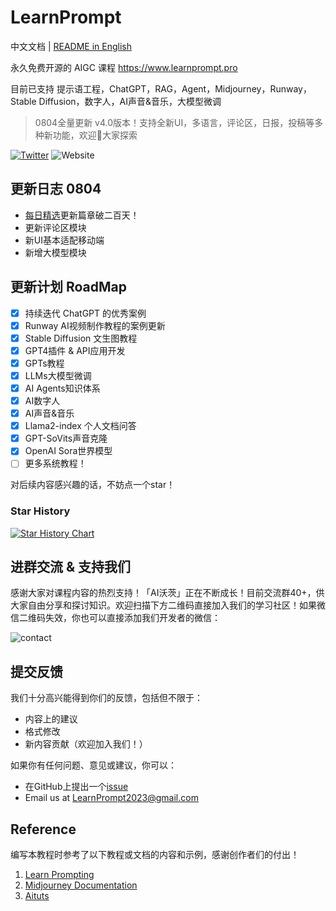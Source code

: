 # LearnPrompt

中文文档 | [README in English](./README_EN.md)

永久免费开源的 AIGC 课程 https://www.learnprompt.pro

目前已支持 提示语工程，ChatGPT，RAG，Agent，Midjourney，Runway，Stable Diffusion，数字人，AI声音&音乐，大模型微调

> 0804全量更新
> v4.0版本！支持全新UI，多语言，评论区，日报，投稿等多种新功能，欢迎👏大家探索

[![Twitter](https://img.shields.io/twitter/url?label=Follow%20%40aiwarts&style=social&url=https%3A%2F%2Ftwitter.com%2Flearnprompting)](https://twitter.com/aiwarts?s=21&t=bh5DcWYZX2rSeis-DiWzvA)
![Website](https://img.shields.io/website?down_message=offline%20%3A%28&up_message=learnprompt.pro&url=https%3A%2F%2Flearnprompting.org)

## 更新日志 0804

- [每日精选](https://www.learnprompt.pro/article/Daily)更新篇章破二百天！
- 更新评论区模块
- 新UI基本适配移动端
- 新增大模型模块

## 更新计划 RoadMap

- [X] 持续迭代 ChatGPT 的优秀案例
- [X] Runway AI视频制作教程的案例更新
- [X] Stable Diffusion 文生图教程
- [X] GPT4插件 & API应用开发
- [X] GPTs教程
- [X] LLMs大模型微调
- [X] AI Agents知识体系
- [X] AI数字人
- [X] AI声音&音乐
- [X] Llama2-index 个人文档问答
- [X] GPT-SoVits声音克隆
- [X] OpenAI Sora世界模型
- [ ] 更多系统教程！

对后续内容感兴趣的话，不妨点一个star！

### Star History

[![Star History Chart](https://api.star-history.com/svg?repos=LearnPrompt/LearnPrompt&type=Date)](https://star-history.com/#LearnPrompt/LearnPrompt&Date)


## 进群交流 & 支持我们

感谢大家对课程内容的热烈支持！「AI沃茨」正在不断成长！目前交流群40+，供大家自由分享和探讨知识。欢迎扫描下方二维码直接加入我们的学习社区！如果微信二维码失效，你也可以直接添加我们开发者的微信：

![contact](public/scan.png)

## 提交反馈

我们十分高兴能得到你们的反馈，包括但不限于：

- 内容上的建议
- 格式修改
- 新内容贡献（欢迎加入我们！）

如果你有任何问题、意见或建议，你可以：
- 在GitHub上提出一个[issue](https://github.com/LearnPrompt/LearnPrompt/issues)
- Email us at [LearnPrompt2023@gmail.com](mailto:LearnPrompt2023@gmail.com)

## Reference

编写本教程时参考了以下教程或文档的内容和示例，感谢创作者们的付出！

1. [Learn Prompting](https://learnprompting.org/zh-Hans/)
2. [Midjourney Documentation](https://docs.midjourney.com/)
3. [Aituts](https://aituts.com/)
